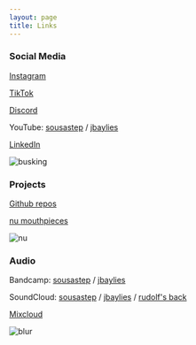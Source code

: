 ```yaml
---
layout: page
title: Links
---
```


### Social Media

[Instagram](https://www.instagram.com/sousasteps)

[TikTok](https://www.tiktok.com/@sousastep)

[Discord](https://discord.gg/qNbP6pKU)

YouTube: [sousastep](https://www.youtube.com/@sousastep) 
/ [jbaylies](https://www.youtube.com/@jbaylies)

[LinkedIn](https://www.linkedin.com/in/johnbaylies/)

![busking](../images/subway.png)

### Projects

[Github repos](https://github.com/jbaylies)

[nu mouthpieces](https://numouthpieces.com/)

![nu](../images/numouthpieces.jpg)

### Audio

Bandcamp: [sousastep](https://sousastep.bandcamp.com) / [jbaylies](https://bandcamp.com/sousastep)

SoundCloud: [sousastep](https://soundcloud.com/sousastep) / [jbaylies](https://soundcloud.com/jbaylies) / [rudolf's back](https://soundcloud.com/rudolfs-back)

[Mixcloud](https://www.mixcloud.com/john-baylies)

![blur](../images/john1.jpg)
